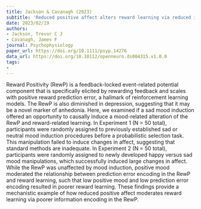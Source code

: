 ```yaml
---
title: Jackson & Cavanagh (2023)
subtitle: 'Reduced positive affect alters reward learning via reduced information encoding in the Reward Positivity'
date: 2023/02/19
authors:
- Jackson, Trevor C J
- Cavanagh, James F
journal: Psychophysiology
paper_url: https://doi.org/10.1111/psyp.14276
data_url: https://doi.org/10.18112/openneuro.ds004315.v1.0.0
tags:
- 
---
```


Reward Positivity (RewP) is a feedback-locked event-related potential component that is specifically elicited by rewarding feedback and scales with positive reward prediction error, a hallmark of reinforcement learning models. The RewP is also diminished in depression, suggesting that it may be a novel marker of anhedonia. Here, we examined if a sad mood induction offered an opportunity to causally induce a mood-related alteration of the RewP and reward-related learning. In Experiment 1 (N = 50 total), participants were randomly assigned to previously established sad or neutral mood induction procedures before a probabilistic selection task. This manipulation failed to induce changes in affect, suggesting that standard methods are inadequate. In Experiment 2 (N = 50 total), participants were randomly assigned to newly developed happy versus sad mood manipulations, which successfully induced large changes in affect. While the RewP was unaffected by mood induction, positive mood moderated the relationship between prediction error encoding in the RewP and reward learning, such that low positive mood and low prediction error encoding resulted in poorer reward learning. These findings provide a mechanistic example of how reduced positive affect moderates reward learning via poorer information encoding in the RewP.
